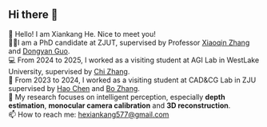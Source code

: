 ## Hi there 👋

🤗 Hello! I am Xiankang He. Nice to meet you!  
👨‍💻‍ I am a PhD candidate at ZJUT, supervised by Professor [Xiaoqin Zhang](https://homepage.zjut.edu.cn/zxq1/) and [Dongyan Guo](https://homepage.zjut.edu.cn/gdy/).  
💻 From 2024 to 2025, I worked as a visiting student at AGI Lab in WestLake University, supervised by [Chi Zhang](https://icoz69.github.io/).  
📖 From 2023 to 2024, I worked as a visiting student at CAD&CG Lab in ZJU supervised by [Hao Chen](https://stan-haochen.github.io/) and [Bo Zhang](https://bo-zhang.me/).  
📝 My research focuses on intelligent perception, especially **depth estimation**, **monocular camera calibration** and **3D reconstruction**.   
📫 How to reach me: hexiankang577@gmail.com
